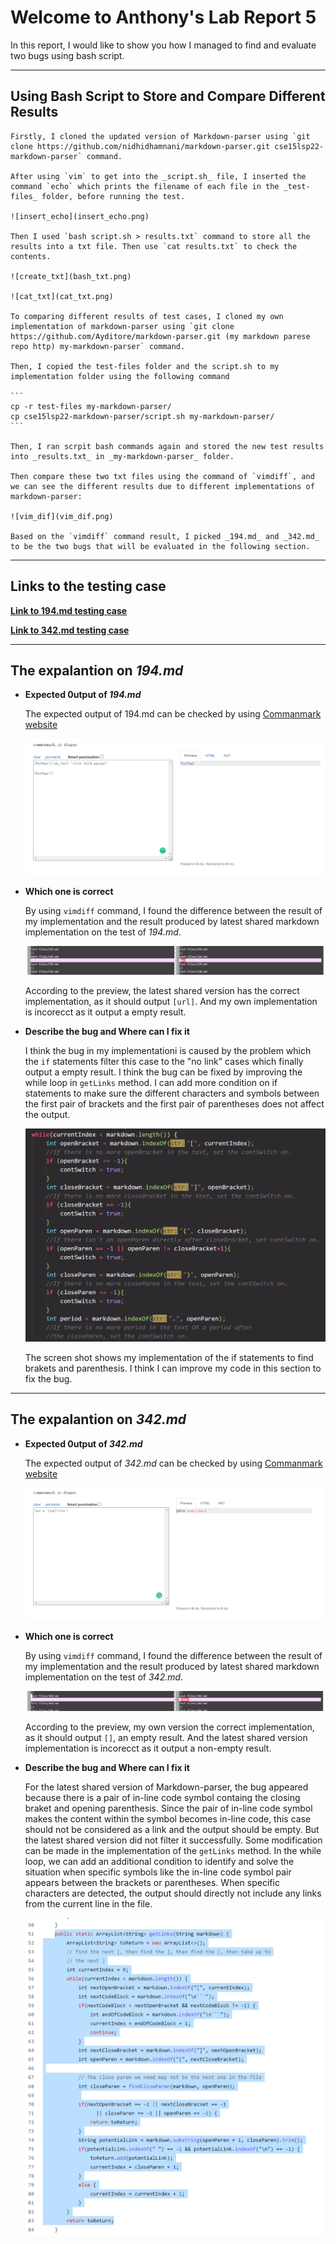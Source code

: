 # Welcome to Anthony's Lab Report 5

In this report, I would like to show you how I managed to find and evaluate two bugs using bash script. 

---

## Using Bash Script to Store and Compare Different Results  

    Firstly, I cloned the updated version of Markdown-parser using `git clone https://github.com/nidhidhamnani/markdown-parser.git cse15lsp22-markdown-parser` command.  

    After using `vim` to get into the _script.sh_ file, I inserted the command `echo` which prints the filename of each file in the _test-files_ folder, before running the test.  

    ![insert_echo](insert_echo.png)  

    Then I used `bash script.sh > results.txt` command to store all the results into a txt file. Then use `cat results.txt` to check the contents.  

    ![create_txt](bash_txt.png)

    ![cat_txt](cat_txt.png)

    To comparing different results of test cases, I cloned my own implementation of markdown-parser using `git clone https://github.com/Ayditore/markdown-parser.git (my markdown parese repo http) my-markdown-parser` command.

    Then, I copied the test-files folder and the script.sh to my implementation folder using the following command

    ```
    cp -r test-files my-markdown-parser/
    cp cse15lsp22-markdown-parser/script.sh my-markdown-parser/
    ```

    Then, I ran scrpit bash commands again and stored the new test results into _results.txt_ in _my-markdown-parser_ folder.

    Then compare these two txt files using the command of `vimdiff`, and we can see the different results due to different implementations of markdown-parser:

    ![vim_dif](vim_dif.png)

    Based on the `vimdiff` command result, I picked _194.md_ and _342.md_ to be the two bugs that will be evaluated in the following section.

---

## Links to the testing case 
[**Link to 194.md testing case**](https://github.com/nidhidhamnani/markdown-parser/blob/main/test-files/194.md)

[**Link to 342.md testing case**](https://github.com/nidhidhamnani/markdown-parser/blob/main/test-files/342.md)

---

## The expalantion on _194.md_

* **Expected 0utput of _194.md_**

    The expected output of 194.md can be checked by using [Commanmark website](https://spec.commonmark.org/dingus/)

    ![194_Preview](194_Preview.png)


* **Which one is correct**

    By using `vimdiff` command, I found the difference between the result of my implementation and the result produced by latest shared markdown implementation on the test of _194.md_.

    ![diff_194](vim_dif_194.png)

    According to the preview, the latest shared version has the correct implementation, as it should output `[url]`. And my own implementation is incorecct as it output a empty result.

* **Describe the bug and Where can I fix it**

    I think the bug in my implementationi is caused by the problem which the `if` statements filter this case to the "no link" cases which finally output a empty result. I think the bug can be fixed by improving the while loop in `getLinks` method. I can add more condition on if statements to make sure the different characters and symbols between the first pair of brackets and the first pair of parentheses does not affect the output.

    ![where_194](194_code_fix.png)

    The screen shot shows my implementation of the if statements to find brakets and parenthesis. I think I can improve my code in this section to fix the bug.

---

## The expalantion on _342.md_

* **Expected 0utput of _342.md_**

    The expected output of _342.md_ can be checked by using [Commanmark website](https://spec.commonmark.org/dingus/)

    ![342_Preview](342_Preview.png)

* **Which one is correct**

    By using `vimdiff` command, I found the difference between the result of my implementation and the result produced by latest shared markdown implementation on the test of _342.md_.

    ![diff_342](vim_dif_342.png)

    According to the preview, my own version the correct implementation, as it should output `[]`, an empty result. And the latest shared version implementation is incorecct as it output a non-empty result.

* **Describe the bug and Where can I fix it**

    For the latest shared version of Markdown-parser, the bug appeared because there is a pair of in-line code symbol containg the closing braket and opening parenthesis. Since the pair of in-line code symbol makes the content within the symbol becomes in-line code, this case should not be considered as a link and the output should be empty. But the latest shared version did not filter it successfully. Some modification can be made in the implementation of the `getLinks` method. In the while loop, we can add an additional condition to identify and solve the situation when specific symbols like the in-line code symbol pair appears between the brackets or parentheses. When specific characters are detected, the output should directly not include any links from the current line in the file.

    ![where_342](342_code_fix.png)